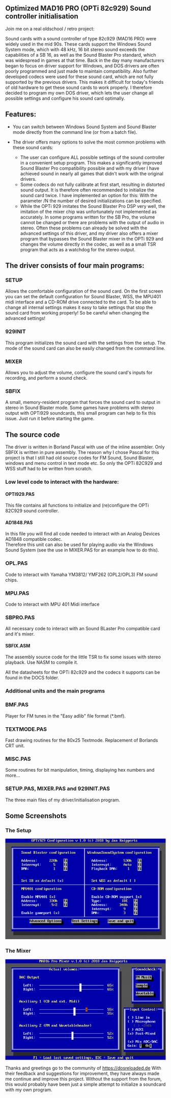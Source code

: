 ## Optimized MAD16 PRO (OPTi 82c929) Sound controller initialisation


Join me on a real oldschool / retro project:

Sound cards with a sound controller of type 82c929 (MAD16 PRO) were widely used in the mid 90s. These cards support the Windows Sound System mode, which with 48 kHz, 16 bit stereo sound exceeds the capabilities of a SB 16, as well as the Sound Blaster Pro standard, which was widespread in games at that time. 
Back in the day many manufacturers began to focus on driver support for Windows, and DOS drivers are often poorly programmed and just made to maintain compatibility. Also further developed codecs were used for these sound card, which are not fully supported by the previous drivers. This makes it difficult for today's friends of old hardware to get these sound cards to work properly. 
I therefore decided to program my own DOS driver, which lets the user change all possible settings and configure his sound card optimally.

## Features:

- You can switch between Windows Sound System and Sound Blaster mode directly from the command line (or from a batch file). 

- The driver offers many options to solve the most common problems with these sound cards:

  - The user can configure ALL possible settings of the sound controller in a convenient setup program. 
    This makes a significantly improved Sound Blaster Pro compatibility possible and with my driver I have achieved sound in nearly 
    all games that didn't work with the original drivers. 
  - Some codecs do not fully calibrate at first start, resulting in distorted sound output. 
    It is therefore often recommended to initialize the sound card twice. 
    I have implemented an option for this: With the parameter /N the number of desired initializations can be specified. 
  - While the OPTi 929 imitates the Sound Blaster Pro DSP very well, the imitation of the mixer chip was unfortunately 
    not implemented as accurately. In some programs written for the SB Pro, the volume cannot be changed or there are problems 
    with the output of audio in stereo.
    Often these problems can already be solved with the advanced settings of this driver, and my driver also offers a mixer program 
    that bypasses the Sound Blaster mixer in the OPTi 929 and changes the volume directly in the codec, 
    as well as a small TSR program that acts as a watchdog for the stereo output.
    

## The driver consists of four main programs:

### SETUP
Allows the comfortable configuration of the sound card. 
On the first screen you can set the default configuration for Sound Blaster, 
WSS, the MPU401 midi interface and a CD-ROM drive connected to the card.
To be able to change all internal settings makes it easy to take settings that stop the sound card from working properly!
So be careful when changing the advanced settings!

### 929INIT
This program initializes the sound card with the settings from the setup. 
The mode of the sound card can also be easily changed from the command line. 

### MIXER
Allows you to adjust the volume, configure the sound card's inputs for recording, and perform a sound check.

### SBFIX
A small, memory-resident program that forces the sound card to output in stereo in Sound Blaster mode. 
Some games have problems with stereo output with OPTi929 soundcards, this small program can help to fix this issue.
Just run it before starting the game. 

## The source code
The driver is written in Borland Pascal with use of the inline assembler. Only SBFIX is written in pure assembly. 
The reason why I chose Pascal for this project is that I still had old source codes for FM Sound, Sound Blaster, windows and menu control in text mode etc. So only the OPTi 82C929 and WSS stuff had to be written from scratch.



### Low level code to interact with the hardware:

#### OPTI929.PAS 
This file contains all functions to initialize and (re)configure the OPTi 82C929 sound controller.

#### AD1848.PAS 
In this file you will find all code needed to interact with an Analog Devices AD1848 compatible codec.  
Therefore this unit can also be used for playing audio via the Windows Sound System (see the use in MIXER.PAS for an example how to do this). 

### OPL.PAS 
Code to interact with  Yamaha YM3812/ YMF262 (OPL2/OPL3) FM sound chips.

### MPU.PAS 
Code to interact with MPU 401 Midi interface

### SBPRO.PAS
All necessary code to interact with an Sound BLaster Pro compatible card and it's mixer.

#### SBFIX.ASM
The assembly source code for the little TSR to fix some issues with stereo playback.
Use NASM to compile it.

All the datasheets for the OPTi 82c929 and the codecs it supports can be found in the DOCS folder.


### Additional units and the main programs

### BMF.PAS 
Player for FM tunes in the "Easy adlib" file format (*.bmf).

### TEXTMODE.PAS 
Fast drawing routines for the 80x25 Textmode. Replacement of Borlands CRT unit.

### MISC.PAS  
Some routines for bit manipulation, timing, displaying hex numbers and more...

### SETUP.PAS, MIXER.PAS and 929INIT.PAS
The three main files of my driver/initialisation program.

## Some Screenshots
### The Setup
![Alt text](https://github.com/JKnipperts/OPTi82c929_Driver/blob/master/screen_001.png?raw=true "Title")

### The Mixer
![Alt text](https://github.com/JKnipperts/OPTi82c929_Driver/blob/master/screen_002.png?raw=true "Title")

Thanks and greetings go to the community of https://dosreloaded.de  With their feedback and suggestions for improvement, they have always made me continue and improve this project. Without the support from the forum, this would probably have been just a simple attempt to initialize a soundcard with my own program.
